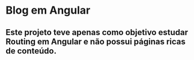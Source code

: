 # Blog em Angular
## Este projeto teve apenas como objetivo estudar Routing em Angular e não possui páginas ricas de conteúdo.
